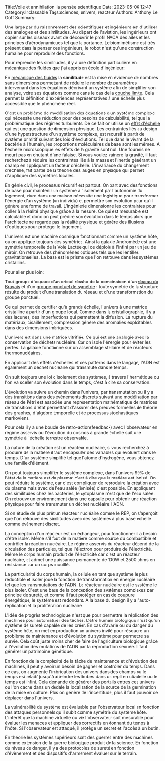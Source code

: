 ﻿Title:Voile et annihilation: la pensée scientifique
Date: 2023-05-06 12:47
Category:Inclassable
Tags:sciences, univers, reacteur
Authors: Anthony Le Goff
Summary:

Une large par du raisonnement des scientifiques et ingénieurs est d'utiliser des analogies et des similitudes. Au départ de l'aviation, les ingénieurs ont copier sur les oiseaux avant de découvrir le profil NACA des ailes et les principes d'aérodynamiques tel que la portance. Le biomimétisme est très présent dans la penser des ingénieurs, le robot n'est qu'une construction humaine pour reproduire des fonctions.  

Pour reprendre les similitudes, il y a une définition particulière en mécanique des fluides que j'ai appris en école d'ingénieur:  

En [mécanique des fluides](https://fr.wikipedia.org/wiki/M%C3%A9canique_des_fluides "Mécanique des fluides") la **similitude** est la mise en évidence de nombres sans dimensions permettant de réduire le nombre de paramètres intervenant dans les équations décrivant un système afin de simplifier son analyse, voire ses équations comme dans le cas de la [couche limite](https://fr.wikipedia.org/wiki/Couche_limite "Couche limite"). Cela permet la définition d'expériences représentatives à une échelle plus accessible que le phénomène réel.  

C'est un problème de modélisation des équations d'un système complexe qui nécessite une réduction pour des besoins de calculabilité, tel que la problématique des régimes turbulents. De ce fait on utilise un [effet d'échelle](https://fr.wikipedia.org/wiki/Effet_d%27%C3%A9chelle) qui est une question de dimension physique. Les contraintes liés au design d'une hyperstructure d'un système complexe, est récursif à partir de système primitif suivant des lois d'évolutions. Tel que dans le vivant de la bactérie à l'humain, les proportions moléculaires de base sont les mêmes. A l'échelle microscopique les effets de la gravité sont nul. Une fourmis ne meurt pas en chutant d'une falaise. Si vous voulez vaincre la gravité, il faut recherchez à réduire les contraintes liés à la masse et l'inertie générant un champ en appliquant un facteur d'échelle. L'invariance du changement d'échelle, fait partie de la théorie des jauges en physique qui permet d'appliquer des symétries locales.  

En génie civil, le processus récursif est partout. On part avec des fonctions de base pour maintenir un système à l'isolement par l'autonomie du logement, vivre dans une maison nécessite une logistique pour transformer l'énergie d'un système (un individu) et permettre son évolution pour qu'il génère une forme de travail. L'ingénierie dimensionne les contraintes pour coller à la réalité physique grâce à la mesure. Ce qui est mesurable est calculable et donc on peut prédire son évolution dans le temps alors que l'architecte ne regarde pas la réalité physique et génère des illusions d'optiques pour protéger le logement.  

L'univers est une machine cosmique fonctionnant comme un système hôte, ou on applique toujours des symétries. Ainsi la galaxie Andromède est une symétrie temporelle de la Voie Lactée qui ce déploie à l'infini par un jeu de miroir. On retrouve des phénomènes optiques tels que les lentilles gravitationnelles. La base est le prisme que l'on retrouve dans les systèmes cristallins.  

Pour aller plus loin:  

Tout groupe d'espace d'un cristal résulte de la combinaison d'un [réseau de Bravais](https://fr.wikipedia.org/wiki/R%C3%A9seau_de_Bravais "Réseau de Bravais") et d'un [groupe ponctuel de symétrie](https://fr.wikipedia.org/wiki/Groupe_ponctuel_de_sym%C3%A9trie "Groupe ponctuel de symétrie") : toute symétrie de la structure résulte du produit d'une translation du réseau et d'une transformation du groupe ponctuel.  

Ce qui permet de certifier qu'à grande échelle, l'univers à une matrice cristalline à partir d'un groupe local. Comme dans la cristallographie, il y a des lacunes, des imperfections qui permettent la diffusion. La rupture du matériaux, cisaillement, compression génère des anomalies exploitables dans des dimensions imbriquées.  

L'univers est dans une matrice vitrifiée. Ce qui est une analogie avec la conservation de déchets nucléaire. Car on isole l'énergie pour éviter les pertes. La galaxie fonctionne sur un assemblage stellaire et de réacteurs thermonucléaires.  

En applicant des effets d'échelles et des patterns dans le langage, l'ADN est également un déchet nucléaire qui transmute dans le temps.  

On suit toujours une loi d'isolement des systèmes, à travers l'hermétique ou l'on va sceller son évolution dans le temps, c'est à dire sa conservation.  

L'évolution va suivre un chemin dans l'univers, par transmutation ou il y a des transitions dans des évènements discrets suivant une modélisation par réseau de Pétri est associée une représentation mathématique de matrices de transitions d'état permettant d'assurer des preuves formelles de théorie des graphes, d'algèbre temporelle et de processus stochastiques markoviens.  

Pour cela il y a une boucle de retro-action(feedback) avec l'observateur en régime asservis ou l'évolution du cosmos à grande échelle suit une symétrie à l'échelle terrestre observable.  

La nature de la création est un réacteur nucléaire, si vous recherchez à produire de la matière il faut encapsuler des variables qui évoluent dans le temps. D'un système simplifié tel que l'atome d'hydrogène, vous obtenez une famille d’élément.  

On peut toujours simplifier le système complexe, dans l'univers 99% de l'état de la matière est du plasma: c'est à dire que la matière est ionisé. On peut réduire le système, car c'est compliquer de reproduire la création avec du plasma mais avec de l'eau salée (ionisée) c'est possible. En appliquant des similitudes chez les bactéries, le cytoplasme n'est que de l'eau salée. On retrouve un environnement dans une capsule pour obtenir une réaction physique pour faire transmuter un déchet nucléaire: l'ADN.  

Si on étudie de plus prêt un réacteur nucléaire comme le REP, on s’aperçoit que l'on retrouve des similitudes avec des systèmes à plus base échelle comme évènement discret.  

La conception d'un réacteur est un échangeur, pour fonctionner il a besoin d'être isoler. Même s'il faut de la matière comme source du combustible et contrôler la réaction nucléaire. Le régime asservis du réacteur dépend de la circulation des particules, tel que l'électron pour produire de l'électricité. Même le corps humain produit de l'électricité car c'est un réacteur nucléaire, et admet une puissance permanente de 100W et 2500 ohms en résistance sur un corps mouillé.  

La particularité du corps humain, la cellule en tant que système le plus réductible et isoler joue la fonction de transformation en énergie nucléaire tel que les transmutations de l'ADN. Le réacteur nucléaire est le système le plus isoler. C'est une base de la conception des systèmes complexes par principe de sureté, et comme il faut protéger en cas de coupure énergétique, le système est redondant. A la base du design il y a l'auto-replication et la prolifération nucléaire.  

L'idée de progrès technologique n'est que pour permettre la réplication des machines pour automatiser des tâches. L'être humain biologique n'est qu'un système de sureté capable de les créer. En cas d'avarie ou du danger du système hôte, on met en production un univers invité pour résoudre un problème de maintenance et d'évolution du système pour permettre sa survie. Cela coût juste moins cher de faire de l'agriculture biologique grâce à l'évolution des mutations de l'ADN par la reproduction sexuée. Il faut générer un patrimoine génétique.  

En fonction de la complexité de la tâche de maintenance et d'évolution des machines, il peut y avoir un besoin de gagner et contrôler du temps. Dans ce cas, on augmente l'imbrication des univers dans des champs ou le temps est relatif jusqu'à atteindre les limbes dans un repli en citadelle ou le temps est infini. Cela demande de générer des portails entres ces univers ou l'on cache dans un dédale la localisation de la source de la germination de la mise en culture. Plus on génère de l'incertitude, plus il faut pouvoir ce déplacer dans l'univers.  

La vulnérabilité du système est évaluable par l'observateur local en fonction des attaques personnels qu'il subit comme symétrie du système hôte. L'intérêt que la machine virtuelle ou vie l'observateur soit mesurable pour évaluer les menaces et appliquer des correctifs en donnant du temps à l'hôte. Si l'observateur est attaqué, il protège un secret et l'accès à un butin.  

En théorie les systèmes supérieurs sont des guerres entre des machines comme extension de la guerre biologique produit de la science. En fonction du niveau de danger, il y a des protocoles de sureté en fonction d'évènement et des dispositifs d'armement évaluer sur le terrain.